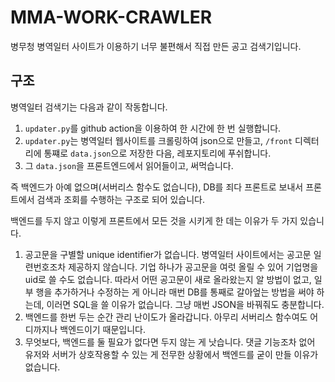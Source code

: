# MMA-WORK-CRAWLER

병무청 병역일터 사이트가 이용하기 너무 불편해서 직접 만든 공고 검색기입니다.

## 구조

병역일터 검색기는 다음과 같이 작동합니다.

1. `updater.py`를 github action을 이용하여 한 시간에 한 번 실행합니다.
1. `updater.py`는 병역일터 웹사이트를 크롤링하여 json으로 만들고, `/front` 디렉터리에 통쨰로 `data.json`으로 저장한 다음, 레포지토리에 푸쉬합니다.
1. 그 `data.json`을 프론트엔드에서 읽어들이고, 써먹습니다.

즉 백엔드가 아예 없으며(서버리스 함수도 없습니다), DB를 죄다 프론트로 보내서 프론트에서 검색과 조회를 수행하는 구조로 되어 있습니다.

백엔드를 두지 않고 이렇게 프론트에서 모든 것을 시키게 한 데는 이유가 두 가지 있습니다.

1. 공고문을 구별할 unique identifier가 없습니다. 병역일터 사이트에서는 공고문 일련번호조차 제공하지 않습니다. 기업 하나가 공고문을 여럿 올릴 수 있어 기업명을 uid로 쓸 수도 없습니다. 따라서 어떤 공고문이 새로 올라왔는지 알 방법이 없고, 일부 행을 추가하거나 수정하는 게 아니라 매번 DB를 통째로 갈아엎는 방법을 써야 하는데, 이러면 SQL을 쓸 이유가 없습니다. 그냥 매번 JSON을 바꿔줘도 충분합니다.
1. 백엔드를 한번 두는 순간 관리 난이도가 올라갑니다. 아무리 서버리스 함수여도 어디까지나 백엔드이기 때문입니다.
1. 무엇보다, 백엔드를 둘 필요가 없다면 두지 않는 게 낫습니다. 댓글 기능조차 없어 유저와 서버가 상호작용할 수 있는 게 전무한 상황에서 백엔드를 굳이 만들 이유가 없습니다.
